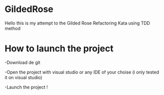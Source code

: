 # GildedRose

Hello this is my attempt to the Gilded Rose Refactoring Kata using TDD method

# How to launch the project

-Download de git 

-Open the project with visual studio or any IDE of your choise (i only tested it on visual studio)

-Launch the project !